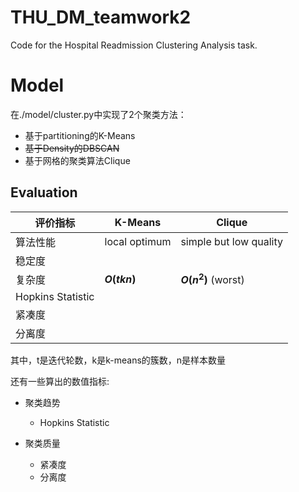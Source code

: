 # THU_DM_teamwork2
Code for the Hospital Readmission Clustering Analysis task.





# Model

在./model/cluster.py中实现了2个聚类方法：

- 基于partitioning的K-Means
- ~~基于Density的DBSCAN~~
- 基于网格的聚类算法Clique

## Evaluation

| 评价指标           | K-Means       | Clique                 |
| ------------------ | ------------- | ---------------------- |
| 算法性能           | local optimum | simple but low quality |
| 稳定度             |               |                        |
| 复杂度             | **$O(tkn)$**  | **$O(n^2)$** (worst)   |
| Hopkins  Statistic |               |                        |
| 紧凑度             |               |                        |
| 分离度             |               |                        |

其中，t是迭代轮数，k是k-means的簇数，n是样本数量

还有一些算出的数值指标:

- 聚类趋势
  - Hopkins  Statistic

- 聚类质量
  - 紧凑度
  - 分离度
